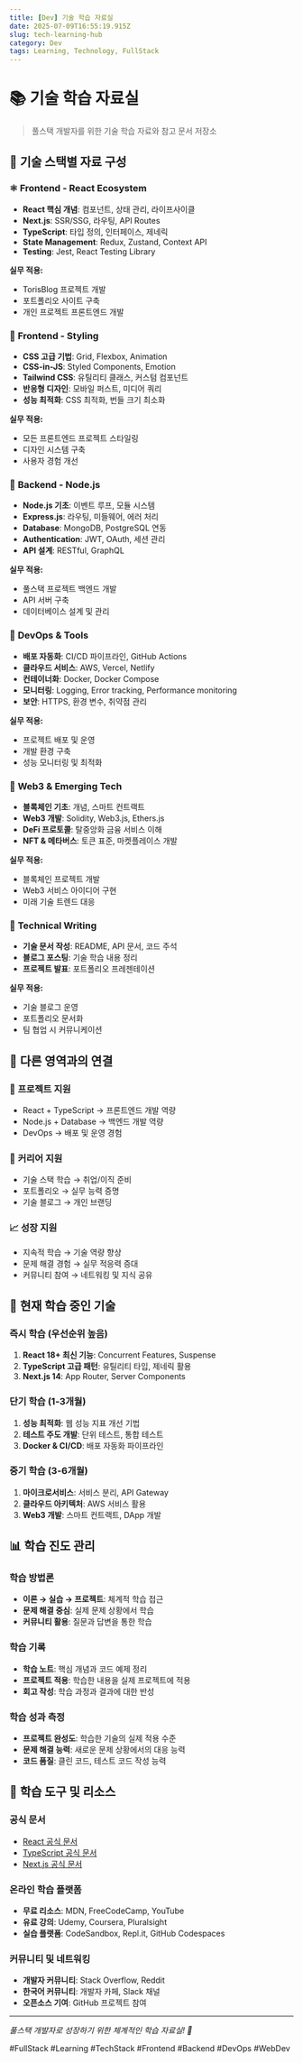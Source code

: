 ```yaml
---
title: [Dev] 기술 학습 자료실
date: 2025-07-09T16:55:19.915Z
slug: tech-learning-hub
category: Dev
tags: Learning, Technology, FullStack
---
```


# 📚 기술 학습 자료실

> 풀스택 개발자를 위한 기술 학습 자료와 참고 문서 저장소

## 📁 기술 스택별 자료 구성

### ⚛️ **Frontend - React Ecosystem**

- **React 핵심 개념**: 컴포넌트, 상태 관리, 라이프사이클
- **Next.js**: SSR/SSG, 라우팅, API Routes
- **TypeScript**: 타입 정의, 인터페이스, 제네릭
- **State Management**: Redux, Zustand, Context API
- **Testing**: Jest, React Testing Library

**실무 적용:**

- TorisBlog 프로젝트 개발
- 포트폴리오 사이트 구축
- 개인 프로젝트 프론트엔드 개발

### 🎨 **Frontend - Styling**

- **CSS 고급 기법**: Grid, Flexbox, Animation
- **CSS-in-JS**: Styled Components, Emotion
- **Tailwind CSS**: 유틸리티 클래스, 커스텀 컴포넌트
- **반응형 디자인**: 모바일 퍼스트, 미디어 쿼리
- **성능 최적화**: CSS 최적화, 번들 크기 최소화

**실무 적용:**

- 모든 프론트엔드 프로젝트 스타일링
- 디자인 시스템 구축
- 사용자 경험 개선

### 🚀 **Backend - Node.js**

- **Node.js 기초**: 이벤트 루프, 모듈 시스템
- **Express.js**: 라우팅, 미들웨어, 에러 처리
- **Database**: MongoDB, PostgreSQL 연동
- **Authentication**: JWT, OAuth, 세션 관리
- **API 설계**: RESTful, GraphQL

**실무 적용:**

- 풀스택 프로젝트 백엔드 개발
- API 서버 구축
- 데이터베이스 설계 및 관리

### 🔧 **DevOps & Tools**

- **배포 자동화**: CI/CD 파이프라인, GitHub Actions
- **클라우드 서비스**: AWS, Vercel, Netlify
- **컨테이너화**: Docker, Docker Compose
- **모니터링**: Logging, Error tracking, Performance monitoring
- **보안**: HTTPS, 환경 변수, 취약점 관리

**실무 적용:**

- 프로젝트 배포 및 운영
- 개발 환경 구축
- 성능 모니터링 및 최적화

### 🔗 **Web3 & Emerging Tech**

- **블록체인 기초**: 개념, 스마트 컨트랙트
- **Web3 개발**: Solidity, Web3.js, Ethers.js
- **DeFi 프로토콜**: 탈중앙화 금융 서비스 이해
- **NFT & 메타버스**: 토큰 표준, 마켓플레이스 개발

**실무 적용:**

- 블록체인 프로젝트 개발
- Web3 서비스 아이디어 구현
- 미래 기술 트렌드 대응

### 📖 **Technical Writing**

- **기술 문서 작성**: README, API 문서, 코드 주석
- **블로그 포스팅**: 기술 학습 내용 정리
- **프로젝트 발표**: 포트폴리오 프레젠테이션

**실무 적용:**

- 기술 블로그 운영
- 포트폴리오 문서화
- 팀 협업 시 커뮤니케이션

## 🔗 다른 영역과의 연결

### 🎯 **프로젝트 지원**

- React + TypeScript → 프론트엔드 개발 역량
- Node.js + Database → 백엔드 개발 역량
- DevOps → 배포 및 운영 경험

### 💼 **커리어 지원**

- 기술 스택 학습 → 취업/이직 준비
- 포트폴리오 → 실무 능력 증명
- 기술 블로그 → 개인 브랜딩

### 📈 **성장 지원**

- 지속적 학습 → 기술 역량 향상
- 문제 해결 경험 → 실무 적응력 증대
- 커뮤니티 참여 → 네트워킹 및 지식 공유

## 🎯 현재 학습 중인 기술

### 즉시 학습 (우선순위 높음)

1. **React 18+ 최신 기능**: Concurrent Features, Suspense
2. **TypeScript 고급 패턴**: 유틸리티 타입, 제네릭 활용
3. **Next.js 14**: App Router, Server Components

### 단기 학습 (1-3개월)

1. **성능 최적화**: 웹 성능 지표 개선 기법
2. **테스트 주도 개발**: 단위 테스트, 통합 테스트
3. **Docker & CI/CD**: 배포 자동화 파이프라인

### 중기 학습 (3-6개월)

1. **마이크로서비스**: 서비스 분리, API Gateway
2. **클라우드 아키텍처**: AWS 서비스 활용
3. **Web3 개발**: 스마트 컨트랙트, DApp 개발

## 📊 학습 진도 관리

### 학습 방법론

- **이론 → 실습 → 프로젝트**: 체계적 학습 접근
- **문제 해결 중심**: 실제 문제 상황에서 학습
- **커뮤니티 활용**: 질문과 답변을 통한 학습

### 학습 기록

- **학습 노트**: 핵심 개념과 코드 예제 정리
- **프로젝트 적용**: 학습한 내용을 실제 프로젝트에 적용
- **회고 작성**: 학습 과정과 결과에 대한 반성

### 학습 성과 측정

- **프로젝트 완성도**: 학습한 기술의 실제 적용 수준
- **문제 해결 능력**: 새로운 문제 상황에서의 대응 능력
- **코드 품질**: 클린 코드, 테스트 코드 작성 능력

## 🔧 학습 도구 및 리소스

### 공식 문서

- [React 공식 문서](https://reactjs.org/)
- [TypeScript 공식 문서](https://www.typescriptlang.org/)
- [Next.js 공식 문서](https://nextjs.org/)

### 온라인 학습 플랫폼

- **무료 리소스**: MDN, FreeCodeCamp, YouTube
- **유료 강의**: Udemy, Coursera, Pluralsight
- **실습 플랫폼**: CodeSandbox, Repl.it, GitHub Codespaces

### 커뮤니티 및 네트워킹

- **개발자 커뮤니티**: Stack Overflow, Reddit
- **한국어 커뮤니티**: 개발자 카페, Slack 채널
- **오픈소스 기여**: GitHub 프로젝트 참여

---

_풀스택 개발자로 성장하기 위한 체계적인 학습 자료실! 🚀_

#FullStack #Learning #TechStack #Frontend #Backend #DevOps #WebDev
